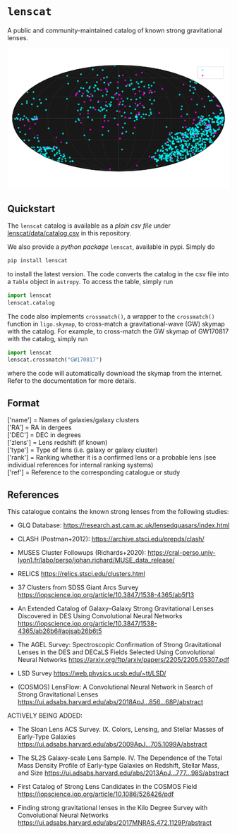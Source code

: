 # $\texttt{lenscat}$

A public and community-maintained catalog of known strong gravitational lenses. 

![Known Lenses](lenscat_galclust.png)

## Quickstart
The `lenscat` catalog is available as a _plain csv file_ under [lenscat/data/catalog.csv](https://github.com/lenscat/lenscat/blob/main/lenscat/data/catalog.csv) in this repository.

We also provide a _python package_ `lenscat`, available in pypi. Simply do
```bash
pip install lenscat
```
to install the latest version. The code converts the catalog in the csv file into a `Table` object in `astropy`. To access the table, simply run
```python
import lenscat
lenscat.catalog
```
The code also implements `crossmatch()`, a wrapper to the `crossmatch()` function in `ligo.skymap`, to cross-match a gravitational-wave (GW) skymap with the catalog. For example, to cross-match the GW skymap of GW170817 with the catalog, simply run
```python
import lenscat
lenscat.crossmatch("GW170817")
```
where the code will automatically download the skymap from the internet. Refer to the documentation for more details.

## Format

['name'] = Names of galaxies/galaxy clusters \
['RA'] = RA in dergees \
['DEC'] = DEC in degrees \
['zlens'] = Lens redshift (if known) \
['type'] = Type of lens (i.e. galaxy or galaxy cluster) \
['rank'] = Ranking whether it is a confirmed lens or a probable lens (see individual references for internal ranking systems) \
['ref'] = Reference to the corresponding catalogue or study

## References
This catalogue contains the known strong lenses from the following studies:

  - GLQ Database:
    https://research.ast.cam.ac.uk/lensedquasars/index.html

  - CLASH (Postman+2012):
    https://archive.stsci.edu/prepds/clash/

  - MUSES Cluster Followups (Richards+2020):
    https://cral-perso.univ-lyon1.fr/labo/perso/johan.richard/MUSE_data_release/

  - RELICS
    https://relics.stsci.edu/clusters.html

  - 37 Clusters from SDSS Giant Arcs Survey
    https://iopscience.iop.org/article/10.3847/1538-4365/ab5f13

  - An Extended Catalog of Galaxy–Galaxy Strong Gravitational Lenses Discovered in DES Using Convolutional Neural Networks
    https://iopscience.iop.org/article/10.3847/1538-4365/ab26b6#apjsab26b6t5

  - The AGEL Survey: Spectroscopic Confirmation of Strong Gravitational Lenses in the DES
    and DECaLS Fields Selected Using Convolutional Neural Networks
    https://arxiv.org/ftp/arxiv/papers/2205/2205.05307.pdf

  - LSD Survey
    https://web.physics.ucsb.edu/~tt/LSD/

  - (COSMOS) LensFlow: A Convolutional Neural Network in Search of Strong Gravitational Lenses
    https://ui.adsabs.harvard.edu/abs/2018ApJ...856...68P/abstract

ACTIVELY BEING ADDED:

  - The Sloan Lens ACS Survey. IX. Colors, Lensing, and Stellar Masses of Early-Type Galaxies
    https://ui.adsabs.harvard.edu/abs/2009ApJ...705.1099A/abstract

  - The SL2S Galaxy-scale Lens Sample. IV. The Dependence of the Total Mass Density Profile of Early-type Galaxies on Redshift, Stellar        Mass, and Size
    https://ui.adsabs.harvard.edu/abs/2013ApJ...777...98S/abstract
  - First Catalog of Strong Lens Candidates in the COSMOS Field
    https://iopscience.iop.org/article/10.1086/526426/pdf

  - Finding strong gravitational lenses in the Kilo Degree Survey with Convolutional Neural Networks
    https://ui.adsabs.harvard.edu/abs/2017MNRAS.472.1129P/abstract


